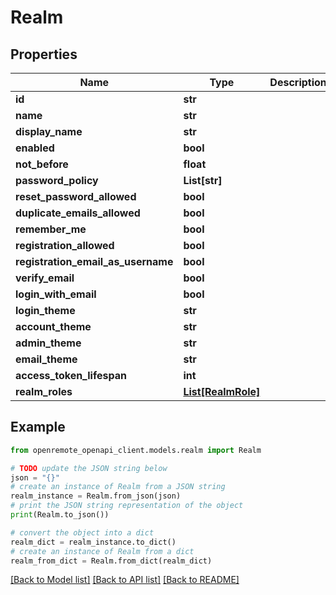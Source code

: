 # Realm


## Properties

Name | Type | Description | Notes
------------ | ------------- | ------------- | -------------
**id** | **str** |  | [optional] 
**name** | **str** |  | [optional] 
**display_name** | **str** |  | [optional] 
**enabled** | **bool** |  | [optional] 
**not_before** | **float** |  | [optional] 
**password_policy** | **List[str]** |  | [optional] 
**reset_password_allowed** | **bool** |  | [optional] 
**duplicate_emails_allowed** | **bool** |  | [optional] 
**remember_me** | **bool** |  | [optional] 
**registration_allowed** | **bool** |  | [optional] 
**registration_email_as_username** | **bool** |  | [optional] 
**verify_email** | **bool** |  | [optional] 
**login_with_email** | **bool** |  | [optional] 
**login_theme** | **str** |  | [optional] 
**account_theme** | **str** |  | [optional] 
**admin_theme** | **str** |  | [optional] 
**email_theme** | **str** |  | [optional] 
**access_token_lifespan** | **int** |  | [optional] 
**realm_roles** | [**List[RealmRole]**](RealmRole.md) |  | [optional] 

## Example

```python
from openremote_openapi_client.models.realm import Realm

# TODO update the JSON string below
json = "{}"
# create an instance of Realm from a JSON string
realm_instance = Realm.from_json(json)
# print the JSON string representation of the object
print(Realm.to_json())

# convert the object into a dict
realm_dict = realm_instance.to_dict()
# create an instance of Realm from a dict
realm_from_dict = Realm.from_dict(realm_dict)
```
[[Back to Model list]](../README.md#documentation-for-models) [[Back to API list]](../README.md#documentation-for-api-endpoints) [[Back to README]](../README.md)


